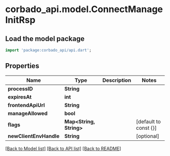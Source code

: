# corbado_api.model.ConnectManageInitRsp

## Load the model package
```dart
import 'package:corbado_api/api.dart';
```

## Properties
Name | Type | Description | Notes
------------ | ------------- | ------------- | -------------
**processID** | **String** |  | 
**expiresAt** | **int** |  | 
**frontendApiUrl** | **String** |  | 
**manageAllowed** | **bool** |  | 
**flags** | **Map<String, String>** |  | [default to const {}]
**newClientEnvHandle** | **String** |  | [optional] 

[[Back to Model list]](../README.md#documentation-for-models) [[Back to API list]](../README.md#documentation-for-api-endpoints) [[Back to README]](../README.md)


